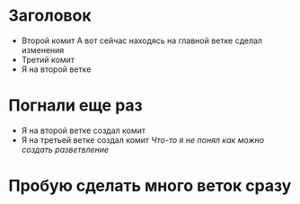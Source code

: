 # Заголовок
* Второй комит
А вот сейчас находясь на главной ветке сделал изменения
* Третий комит
* Я на второй ветке


# Погнали еще раз
* Я на второй ветке создал комит
* Я на третьей ветке создал комит
_Что-то я не понял как можно создать разветвление_


# Пробую сделать много веток сразу
